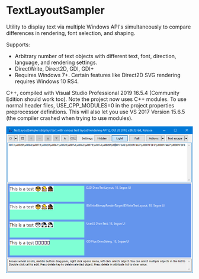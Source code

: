 # TextLayoutSampler
Utility to display text via multiple Windows API's simultaneously to compare differences in rendering, font selection, and shaping.

Supports:
- Arbitrary number of text objects with different text, font, direction, language, and rendering settings.
- DirectWrite, Direct2D, GDI, GDI+
- Requires Windows 7+. Certain features like Direct2D SVG rendering requires Windows 10 RS4.

C++, compiled with Visual Studio Professional 2019 16.5.4 (Community Edition should work too).
Note the project now uses C++ modules.
To use normal header files, USE_CPP_MODULES=0 in the project properties preprocessor definitions.
This will also let you use VS 2017 Version 15.6.5 (the compiler crashed when trying to use modules).
             
![Image of TextLayoutSampler](TextLayoutSampler.png)
